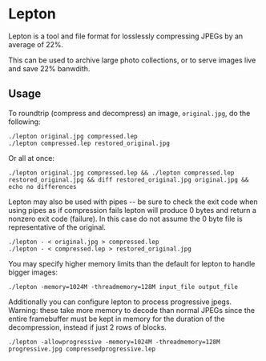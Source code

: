 # Lepton

Lepton is a tool and file format for losslessly compressing JPEGs by an average of 22%.

This can be used to archive large photo collections, or to serve images live and save 22% banwdith.

## Usage

To roundtrip (compress and decompress) an image, `original.jpg`, do the following:

    ./lepton original.jpg compressed.lep
    ./lepton compressed.lep restored_original.jpg

Or all at once:

    ./lepton original.jpg compressed.lep && ./lepton compressed.lep restored_original.jpg && diff restored_original.jpg original.jpg && echo no differences


Lepton may also be used with pipes -- be sure to check the exit code when using pipes
as if compression fails lepton will produce 0 bytes and return a nonzero exit code
(failure). In this case do not assume the 0 byte file is representative of the original.

    ./lepton - < original.jpg > compressed.lep
    ./lepton - < compressed.lep > restored_original.jpg


You may specify higher memory limits than the default for lepton to handle bigger images:

    ./lepton -memory=1024M -threadmemory=128M input_file output_file

Additionally you can configure lepton to process progressive jpegs.
Warning: these take more memory to decode than normal JPEGs since the entire framebuffer
must be kept in memory for the duration of the decompression, instead if just 2 rows of blocks.

    ./lepton -allowprogressive -memory=1024M -threadmemory=128M progressive.jpg compressedprogressive.lep

